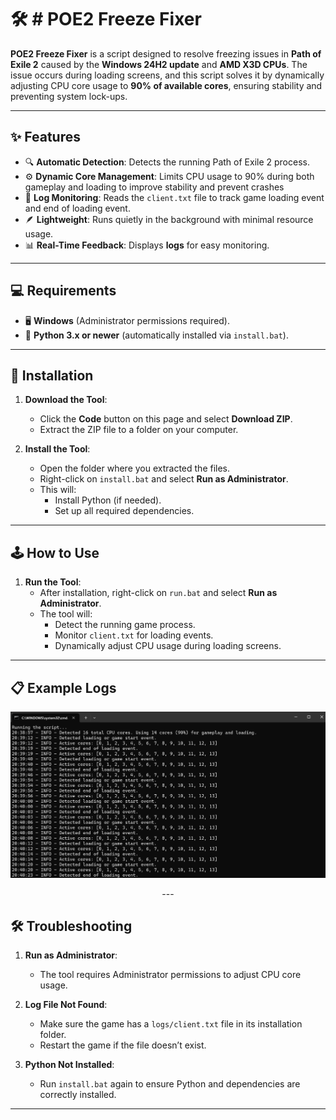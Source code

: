 # 🛠️ # POE2 Freeze Fixer

**POE2 Freeze Fixer** is a script designed to resolve freezing issues in **Path of Exile 2** caused by the **Windows 24H2 update** and **AMD X3D CPUs**. The issue occurs during loading screens, and this script solves it by dynamically adjusting CPU core usage to **90% of available cores**, ensuring stability and preventing system lock-ups.

---

## ✨ Features

- 🔍 **Automatic Detection**: Detects the running Path of Exile 2 process.
- ⚙️ **Dynamic Core Management**: Limits CPU usage to 90% during both gameplay and loading to improve stability and prevent crashes
- 📄 **Log Monitoring**: Reads the `client.txt` file to track game loading event and end of loading event.
- 🪶 **Lightweight**: Runs quietly in the background with minimal resource usage.
- 📊 **Real-Time Feedback**: Displays **logs** for easy monitoring.

---

## 💻 Requirements

- 🖥️ **Windows** (Administrator permissions required).
- 🐍 **Python 3.x or newer** (automatically installed via `install.bat`).

---

## 🚀 Installation

1. **Download the Tool**:
   - Click the **Code** button on this page and select **Download ZIP**.
   - Extract the ZIP file to a folder on your computer.

2. **Install the Tool**:
   - Open the folder where you extracted the files.
   - Right-click on `install.bat` and select **Run as Administrator**.
   - This will:
     - Install Python (if needed).
     - Set up all required dependencies.

---

## 🕹️ How to Use

1. **Run the Tool**:
   - After installation, right-click on `run.bat` and select **Run as Administrator**.
   - The tool will:
     - Detect the running game process.
     - Monitor `client.txt` for loading events.
     - Dynamically adjust CPU usage during loading screens.

---

## 📋 Example Logs
<p align="center">
  <img src="logss.png" alt="Logs Example" width="600">
</p>
<p align="center">
---

## 🛠️ Troubleshooting

1. **Run as Administrator**:
   - The tool requires Administrator permissions to adjust CPU core usage.

2. **Log File Not Found**:
   - Make sure the game has a `logs/client.txt` file in its installation folder.
   - Restart the game if the file doesn’t exist.

3. **Python Not Installed**:
   - Run `install.bat` again to ensure Python and dependencies are correctly installed.

---

